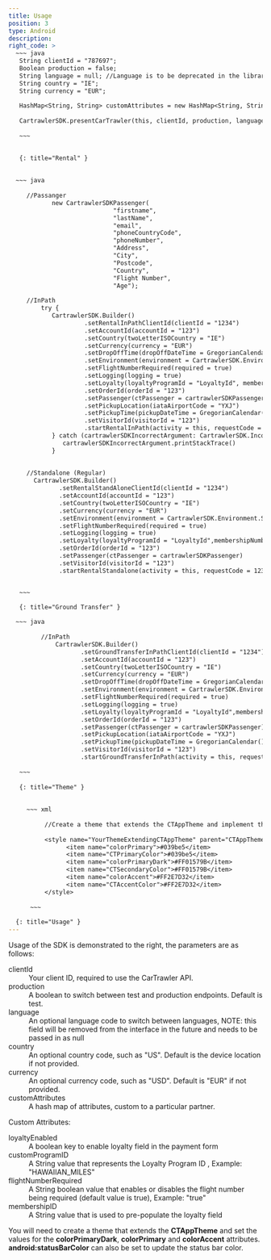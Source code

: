 ```yaml
---
title: Usage
position: 3
type: Android
description:
right_code: >
  ~~~ java
   String clientId = "787697";
   Boolean production = false;
   String language = null; //Language is to be deprecated in the library interface
   String country = "IE";
   String currency = "EUR";
   
   HashMap<String, String> customAttributes = new HashMap<String, String>();
   
   CartrawlerSDK.presentCarTrawler(this, clientId, production, language, country, currency, customAttributes));
                   
   ~~~

   
   {: title="Rental" }
          
          
  ~~~ java      
  
     //Passanger
            new CartrawlerSDKPassenger(
                             "firstname",
                             "lastName",
                             "email",
                             "phoneCountryCode",
                             "phoneNumber",
                             "Address",
                             "City",
                             "Postcode",
                             "Country",
                             "Flight Number",
                             "Age");
  
     //InPath
         try {
            CartrawlerSDK.Builder()
                     .setRentalInPathClientId(clientId = "1234")
                     .setAccountId(accountId = "123")
                     .setCountry(twoLetterISOCountry = "IE")
                     .setCurrency(currency = "EUR")
                     .setDropOffTime(dropOffDateTime = GregorianCalendar())
                     .setEnvironment(environment = CartrawlerSDK.Environment.STAGING)
                     .setFlightNumberRequired(required = true)
                     .setLogging(logging = true)
                     .setLoyalty(loyaltyProgramId = "LoyaltyId", membershipNumber = "123")
                     .setOrderId(orderId = "123")
                     .setPassenger(ctPassenger = cartrawlerSDKPassenger)
                     .setPickupLocation(iataAirportCode = "YXJ")
                     .setPickupTime(pickupDateTime = GregorianCalendar())
                     .setVisitorId(visitorId = "123")
                     .startRentalInPath(activity = this, requestCode = 123)
            } catch (cartrawlerSDKIncorrectArgument: CartrawlerSDK.IncorrectArgument) {
               cartrawlerSDKIncorrectArgument.printStackTrace()
            }
        
            
     //Standalone (Regular)
       CartrawlerSDK.Builder()
              .setRentalStandAloneClientId(clientId = "1234")
              .setAccountId(accountId = "123")
              .setCountry(twoLetterISOCountry = "IE")
              .setCurrency(currency = "EUR")
              .setEnvironment(environment = CartrawlerSDK.Environment.STAGING)
              .setFlightNumberRequired(required = true)
              .setLogging(logging = true)
              .setLoyalty(loyaltyProgramId = "LoyaltyId",membershipNumber =  "123")
              .setOrderId(orderId = "123")
              .setPassenger(ctPassenger = cartrawlerSDKPassenger)
              .setVisitorId(visitorId = "123")
              .startRentalStandalone(activity = this, requestCode = 123)


   ~~~     

   {: title="Ground Transfer" }
                    
  ~~~ java
              
         //InPath
             CartrawlerSDK.Builder()
                    .setGroundTransferInPathClientId(clientId = "1234")
                    .setAccountId(accountId = "123")
                    .setCountry(twoLetterISOCountry = "IE")
                    .setCurrency(currency = "EUR")
                    .setDropOffTime(dropOffDateTime = GregorianCalendar())
                    .setEnvironment(environment = CartrawlerSDK.Environment.STAGING)
                    .setFlightNumberRequired(required = true)
                    .setLogging(logging = true)
                    .setLoyalty(loyaltyProgramId = "LoyaltyId",membershipNumber =  "123")
                    .setOrderId(orderId = "123")
                    .setPassenger(ctPassenger = cartrawlerSDKPassenger)
                    .setPickupLocation(iataAirportCode = "YXJ")
                    .setPickupTime(pickupDateTime = GregorianCalendar())
                    .setVisitorId(visitorId = "123")
                    .startGroundTransferInPath(activity = this, requestCode = 123)
    
   ~~~     
   
   {: title="Theme" }
        
        
     ~~~ xml
        
          //Create a theme that extends the CTAppTheme and implement the colorPrimaryDark, colorPrimary and colorAccent attributes.  See example below:
        
          <style name="YourThemeExtendingCTAppTheme" parent="CTAppTheme">
                <item name="colorPrimary">#039be5</item>
                <item name="CTPrimaryColor">#039be5</item>
                <item name="colorPrimaryDark">#FF01579B</item>
                <item name="CTSecondaryColor">#FF01579B</item>
                <item name="colorAccent">#FF2E7D32</item>
                <item name="CTAccentColor">#FF2E7D32</item>
          </style>
        
      ~~~
   
  {: title="Usage" }
---
```



Usage of the SDK is&nbsp;demonstrated to the right, the parameters are as follows:

<dl><dt>clientId</dt><dd>Your client ID, required to use the CarTrawler API.</dd><dt>production</dt><dd>A boolean to switch between test and production endpoints. Default is test.</dd><dt>language</dt><dd>An optional language code to switch between languages, NOTE: this field will be removed from the interface in the future and needs to be passed in as null</dd><dt>country</dt><dd>An optional country code, such as "US". Default is the device location if not provided.</dd><dt>currency</dt><dd>An optional currency code, such as "USD". Default is "EUR" if not provided.</dd><dt>customAttributes</dt><dd>A hash map of attributes, custom to a particular partner.</dd></dl>

Custom Attributes:

<dl>
  <dt>loyaltyEnabled</dt><dd>A boolean key to enable loyalty field in the payment form</dd>
  <dt>customProgramID</dt><dd>A String value that represents the Loyalty Program ID , Example: "HAWAIIAN_MILES"</dd>
  <dt>flightNumberRequired</dt><dd>A String boolean value that enables or disables the flight number being required (default value is true), Example: "true"</dd>
  <dt>membershipID</dt><dd>A String value that is used to pre-populate the loyalty field</dd>
</dl>

You will need to create a theme that extends the **CTAppTheme** and set the values for the **colorPrimaryDark**, **colorPrimary** and **colorAccent** attributes.  **android:statusBarColor** can also be set to update the status bar color.

